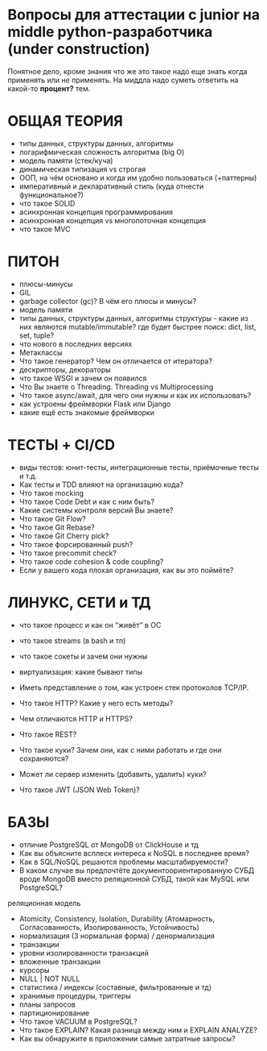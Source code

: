 # Вопросы для аттестации с junior на middle python-разработчика (under construction)


Понятное дело, кроме знания что же это такое надо еще знать когда применять или не применять.
На миддла надо суметь ответить на какой-то __процент?__ тем.


ОБЩАЯ ТЕОРИЯ
===============================
- типы данных, структуры данных, алгоритмы
- логарифмическая сложность алгоритма (big O)
- модель памяти (стек/куча)
- динамическая типизация vs строгая
- ООП, на чём основано и когда им удобно пользоваться (+паттерны)
- императивный и декларативный стиль (куда отнести функциональное?)
- что такое SOLID
- асинхронная концепция программирования
- асинхронная концепция vs многопоточная концепция
- что такое MVC


ПИТОН
===============================
- плюсы-минусы
- GIL
- garbage collector (gc)? В чём его плюсы и минусы?
- модель памяти
- типы данных, структуры данных, алгоритмы
структуры - какие из них являются mutable/immutable? где будет быстрее поиск: dict, list, set, tuple?
- что нового в последних версиях
- Метаклассы
- Что такое генератор? Чем он отличается от итератора?
- дескрипторы, декораторы
- что такое WSGI и зачем он появился
- Что Вы знаете о Threading. Threading vs Multiprocessing
- Что такое async/await, для чего они нужны и как их использовать?
- как устроены фреймворки Flask или Django
- какие ещё есть знакомые фреймворки


ТЕСТЫ + CI/CD
===============================
- виды тестов: юнит-тесты, интеграционные тесты, приёмочные тесты и т.д.
- Как тесты и TDD влияют на организацию кода?
- Что такое mocking
- Что такое Code Debt и как с ним быть?
- Какие системы контроля версий Вы знаете?
- Что такое Git Flow?
- Что такое Git Rebase?
- Что такое Git Cherry pick?
- Что такое форсированный push?
- Что такое precommit check?
- Что такое code cohesion & code coupling?
- Если у вашего кода плохая организация, как вы это поймёте?


ЛИНУКС, СЕТИ и ТД
===============================
- что такое процесс и как он “живёт” в ОС
- что такое streams (в bash и тп)
- что такое сокеты и зачем они нужны
- виртуализация: какие бывают типы

- Иметь представление о том, как устроен стек протоколов TCP/IP.
- Что такое HTTP? Какие у него есть методы?
- Чем отличаются HTTP и HTTPS?
- Что такое REST?
- Что такое куки? Зачем они, как с ними работать и где они сохраняются?
- Может ли сервер изменить (добавить, удалить) куки?
- Что такое JWT (JSON Web Token)?



БАЗЫ
===============================
- отличие PostgreSQL от MongoDB от ClickHouse и тд
- Как вы объясните всплеск интереса к NoSQL в последнее время?
- Как в SQL/NoSQL решаются проблемы масштабируемости?
- В каком случае вы предпочтёте документоориентированную СУБД вроде MongoDB вместо реляционной СУБД, такой как MySQL или PostgreSQL?

реляционная модель
- Atomicity, Consistency, Isolation, Durability (Атомарность, Согласованность, Изолированность, Устойчивость)
- нормализация (3 нормальная форма) / денормализация
- транзакции
- уровни изолированности транзакций
- вложенные транзакции
- курсоры
- NULL | NOT NULL
- статистика / индексы (составные, фильтрованные и тд) 
- хранимые процедуры, триггеры
- планы запросов
- партиционирование
- Что такое VACUUM в PostgreSQL?
- Что такое EXPLAIN? Какая разница между ним и EXPLAIN ANALYZE?
- Как вы обнаружите в приложении самые затратные запросы?

